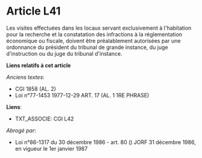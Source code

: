 # Article L41

Les visites effectuées dans les locaux servant exclusivement à l'habitation pour la recherche et la constatation des
infractions à la réglementation économique ou fiscale, doivent être préalablement autorisées par une ordonnance du président
du tribunal de grande instance, du juge d'instruction ou du juge du tribunal d'instance.

**Liens relatifs à cet article**

_Anciens textes_:

  - CGI 1858 (AL. 2)
  - Loi n°77-1453 1977-12-29 ART. 17 (AL. 1 1RE PHRASE)

**Liens**:

  - TXT_ASSOCIE: CGI L42

_Abrogé par_:

  - Loi n°86-1317 du 30 décembre 1986 - art. 80 () JORF 31 décembre 1986, en vigueur le 1er janvier 1987
